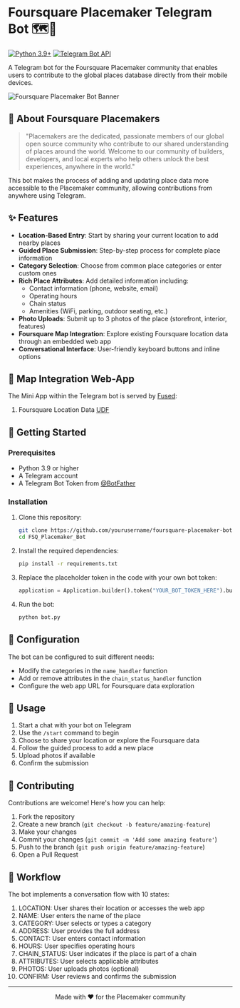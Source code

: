 # Foursquare Placemaker Telegram Bot 🗺️🤖

[![Python 3.9+](https://img.shields.io/badge/python-3.9+-blue.svg)](https://www.python.org/downloads/)
[![Telegram Bot API](https://img.shields.io/badge/Telegram%20Bot%20API-✓-blue.svg)](https://core.telegram.org/bots/api)

A Telegram bot for the Foursquare Placemaker community that enables users to contribute to the global places database directly from their mobile devices.

![Foursquare Placemaker Bot Banner](https://your-image-url-here.png)

## 🌟 About Foursquare Placemakers

> "Placemakers are the dedicated, passionate members of our global open source community who contribute to our shared understanding of places around the world. Welcome to our community of builders, developers, and local experts who help others unlock the best experiences, anywhere in the world."

This bot makes the process of adding and updating place data more accessible to the Placemaker community, allowing contributions from anywhere using Telegram.

## ✨ Features

- **Location-Based Entry**: Start by sharing your current location to add nearby places
- **Guided Place Submission**: Step-by-step process for complete place information
- **Category Selection**: Choose from common place categories or enter custom ones
- **Rich Place Attributes**: Add detailed information including:
  - Contact information (phone, website, email)
  - Operating hours
  - Chain status
  - Amenities (WiFi, parking, outdoor seating, etc.)
- **Photo Uploads**: Submit up to 3 photos of the place (storefront, interior, features)
- **Foursquare Map Integration**: Explore existing Foursquare location data through an embedded web app
- **Conversational Interface**: User-friendly keyboard buttons and inline options

## 🌆 Map Integration Web-App

The Mini App within the Telegram bot is served by [Fused](https://www.fused.io/):
1. Foursquare Location Data [UDF](https://github.com/fusedio/udfs/tree/main/public/Foursquare_Open_Source_Places)



## 🚀 Getting Started

### Prerequisites

- Python 3.9 or higher
- A Telegram account
- A Telegram Bot Token from [@BotFather](https://t.me/botfather)

### Installation

1. Clone this repository:
   ```bash
   git clone https://github.com/yourusername/foursquare-placemaker-bot.git
   cd FSQ_Placemaker_Bot
   ```

2. Install the required dependencies:
   ```bash
   pip install -r requirements.txt
   ```

3. Replace the placeholder token in the code with your own bot token:
   ```python
   application = Application.builder().token("YOUR_BOT_TOKEN_HERE").build()
   ```

4. Run the bot:
   ```bash
   python bot.py
   ```

## 🔧 Configuration

The bot can be configured to suit different needs:

- Modify the categories in the `name_handler` function
- Add or remove attributes in the `chain_status_handler` function
- Configure the web app URL for Foursquare data exploration

## 📱 Usage

1. Start a chat with your bot on Telegram
2. Use the `/start` command to begin
3. Choose to share your location or explore the Foursquare data
4. Follow the guided process to add a new place
5. Upload photos if available
6. Confirm the submission

## 🤝 Contributing

Contributions are welcome! Here's how you can help:

1. Fork the repository
2. Create a new branch (`git checkout -b feature/amazing-feature`)
3. Make your changes
4. Commit your changes (`git commit -m 'Add some amazing feature'`)
5. Push to the branch (`git push origin feature/amazing-feature`)
6. Open a Pull Request

## 🔄 Workflow

The bot implements a conversation flow with 10 states:

1. LOCATION: User shares their location or accesses the web app
2. NAME: User enters the name of the place
3. CATEGORY: User selects or types a category
4. ADDRESS: User provides the full address
5. CONTACT: User enters contact information
6. HOURS: User specifies operating hours
7. CHAIN_STATUS: User indicates if the place is part of a chain
8. ATTRIBUTES: User selects applicable attributes
9. PHOTOS: User uploads photos (optional)
10. CONFIRM: User reviews and confirms the submission



---

<p align="center">Made with ❤️ for the Placemaker community</p>
